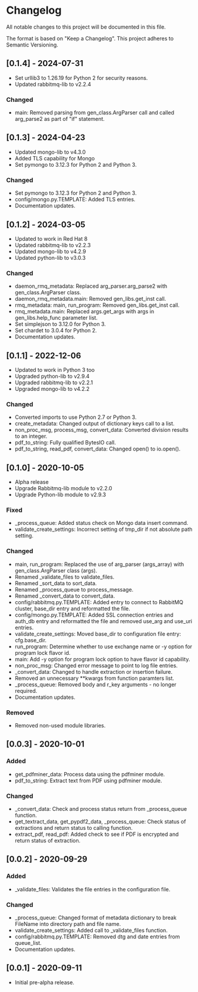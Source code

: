 # Changelog
All notable changes to this project will be documented in this file.

The format is based on "Keep a Changelog".  This project adheres to Semantic Versioning.


## [0.1.4] - 2024-07-31
- Set urllib3 to 1.26.19 for Python 2 for security reasons.
- Updated rabbitmq-lib to v2.2.4

### Changed
- main: Removed parsing from gen_class.ArgParser call and called arg_parse2 as part of "if" statement.


## [0.1.3] - 2024-04-23
- Updated mongo-lib to v4.3.0
- Added TLS capability for Mongo
- Set pymongo to 3.12.3 for Python 2 and Python 3.

### Changed
- Set pymongo to 3.12.3 for Python 2 and Python 3.
- config/mongo.py.TEMPLATE: Added TLS entries.
- Documentation updates.


## [0.1.2] - 2024-03-05
- Updated to work in Red Hat 8
- Updated rabbitmq-lib to v2.2.3
- Updated mongo-lib to v4.2.9
- Updated python-lib to v3.0.3

### Changed
- daemon_rmq_metadata: Replaced arg_parser.arg_parse2 with gen_class.ArgParser class.
- daemon_rmq_metadata.main:  Removed gen_libs.get_inst call.
- rmq_metadata: main, run_program: Removed gen_libs.get_inst call.
- rmq_metadata.main: Replaced args.get_args with args in gen_libs.help_func parameter list.
- Set simplejson to 3.12.0 for Python 3.
- Set chardet to 3.0.4 for Python 2.
- Documentation updates.


## [0.1.1] - 2022-12-06
- Updated to work in Python 3 too
- Upgraded python-lib to v2.9.4
- Upgraded rabbitmq-lib to v2.2.1
- Upgraded mongo-lib to v4.2.2

### Changed
- Converted imports to use Python 2.7 or Python 3.
- create_metadata: Changed output of dictionary keys call to a list.
- non_proc_msg, process_msg, convert_data: Converted division results to an integer.
- pdf_to_string:  Fully qualified BytesIO call.
- pdf_to_string, read_pdf, convert_data: Changed open() to io.open().


## [0.1.0] - 2020-10-05
- Alpha release
- Upgrade Rabbitmq-lib module to v2.2.0
- Upgrade Python-lib module to v2.9.3

### Fixed
- \_process_queue:  Added status check on Mongo data insert command.
- validate_create_settings:  Incorrect setting of tmp_dir if not absolute path setting.

### Changed
- main, run_program: Replaced the use of arg_parser (args_array) with gen_class.ArgParser class (args).
- Renamed \_validate_files to validate_files.
- Renamed \_sort_data to sort_data.
- Renamed \_process_queue to process_message.
- Renamed \_convert_data to convert_data.
- config/rabbitmq.py.TEMPLATE: Added entry to connect to RabbitMQ cluster, base_dir entry and reformatted the file.
- config/mongo.py.TEMPLATE: Added SSL connection entries and auth_db entry and reformatted the file and removed use_arg and use_uri entries.
- validate_create_settings:  Moved base_dir to configuration file entry: cfg.base_dir.
- run_program:  Determine whether to use exchange name or -y option for program lock flavor id.
- main:  Add -y option for program lock option to have flavor id capability.
- non_proc_msg:  Changed error message to point to log file entries.
- \_convert_data:  Changed to handle extraction or insertion failure.
- Removed an unnecessary \*\*kwargs from function paramters list.
- \_process_queue:  Removed body and r_key arguments - no longer required.
- Documentation updates.

### Removed
- Removed non-used module libraries.


## [0.0.3] - 2020-10-01
### Added
- get_pdfminer_data:  Process data using the pdfminer module.
- pdf_to_string:  Extract text from PDF using pdfminer module.

### Changed
- \_convert_data:  Check and process status return from \_process_queue function.
- get_textract_data, get_pypdf2_data, \_process_queue:  Check status of extractions and return status to calling function.
- extract_pdf, read_pdf:  Added check to see if PDF is encrypted and return status of extraction.


## [0.0.2] - 2020-09-29
### Added
- \_validate_files:  Validates the file entries in the configuration file.

### Changed
- \_process_queue:  Changed format of metadata dictionary to break FileName into directory path and file name.
- validate_create_settings:  Added call to \_validate_files function.
- config/rabbitmq.py.TEMPLATE:  Removed dtg and date entries from queue_list.
- Documentation updates.


## [0.0.1] - 2020-09-11
- Initial pre-alpha release.

